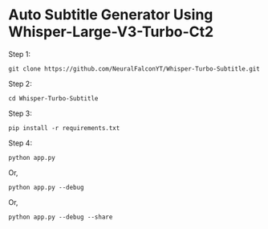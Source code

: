 # Auto Subtitle Generator Using Whisper-Large-V3-Turbo-Ct2

Step 1:
```
git clone https://github.com/NeuralFalconYT/Whisper-Turbo-Subtitle.git
```
Step 2:
```
cd Whisper-Turbo-Subtitle
```
Step 3:
```
pip install -r requirements.txt
```
Step 4:
```
python app.py 
```
Or,
```
python app.py --debug 
```
Or,
```
python app.py --debug --share
```
